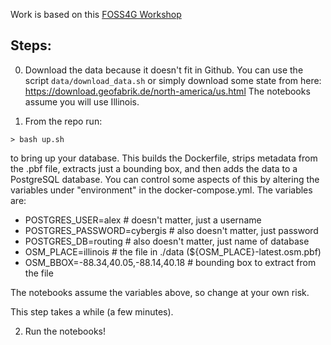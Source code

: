 

Work is based on this [FOSS4G Workshop](https://workshop.pgrouting.org/2.7/en/index.html)

## Steps:

0. Download the data because it doesn't fit in Github. You can use the script `data/download_data.sh` or simply download some state from here: https://download.geofabrik.de/north-america/us.html The notebooks assume you will use Illinois.


1. From the repo run:

```
> bash up.sh
```

to bring up your database. This builds the Dockerfile, strips metadata from the .pbf file, extracts just a bounding box, and then adds the data to a PostgreSQL database. You can control some aspects of this by altering the variables under "environment" in the docker-compose.yml. The variables are:

- POSTGRES_USER=alex  # doesn't matter, just a username
- POSTGRES_PASSWORD=cybergis  # also doesn't matter, just password
- POSTGRES_DB=routing  # also doesn't matter, just name of database
- OSM_PLACE=illinois  # the file in ./data (${OSM_PLACE}-latest.osm.pbf)
- OSM_BBOX=-88.34,40.05,-88.14,40.18  # bounding box to extract from the file

The notebooks assume the variables above, so change at your own risk.

This step takes a while (a few minutes).

2. Run the notebooks!